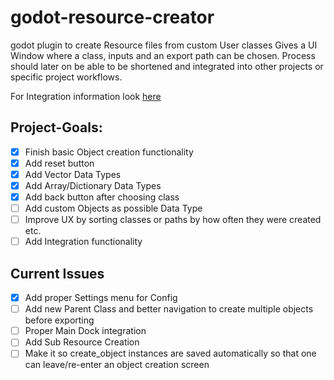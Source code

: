 # godot-resource-creator

godot plugin to create Resource files from custom User classes
Gives a UI Window where a class, inputs and an export path can be chosen.
Process should later on be able to be shortened and integrated into other projects or specific project workflows.

For Integration information look [here](Integration.md)

## Project-Goals:

- [x] Finish basic Object creation functionality
- [x] Add reset button
- [x] Add Vector Data Types
- [x] Add Array/Dictionary Data Types
- [x] Add back button after choosing class
- [ ] Add custom Objects as possible Data Type
- [ ] Improve UX by sorting classes or paths by how often they were created etc.
- [ ] Add Integration functionality

## Current Issues
- [x] Add proper Settings menu for Config
- [ ] Add new Parent Class and better navigation to create multiple objects before exporting
- [ ] Proper Main Dock integration
- [ ] Add Sub Resource Creation
- [ ] Make it so create_object instances are saved automatically so that one can leave/re-enter an object creation screen
